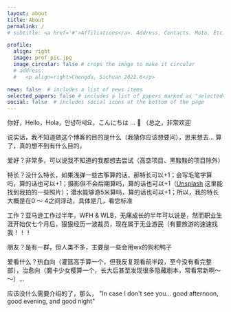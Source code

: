 ```yaml
---
layout: about
title: About
permalink: /
# subtitle: <a href='#'>Affiliations</a>. Address. Contacts. Moto. Etc.

profile:
  align: right
  image: prof_pic.jpg
  image_circular: false # crops the image to make it circular
  # address: 
  #   <p align=right>Chengdu, Sichuan 2022.6</p>

news: false  # includes a list of news items
selected_papers: false # includes a list of papers marked as "selected={true}"
social: false  # includes social icons at the bottom of the page
---
```


你好，Hello，Hola，안녕하세요，こんにちは ... 👋 （总之，非常欢迎

说实话，我不知道做这个博客的目的是什么（我猜你应该想要问），思来想去... 算了，真的想不到有什么目的。

爱好？非常多，可以说我不知道的我都想去尝试（高空项目、黑黢黢的项目除外）

特长？没什么特长，如果浅弹一些古筝算的话，那特长可以+1；会写毛笔字算吗，算的话也可以+1；摄影但不会后期算吗，算的话也可以+1（[Unsplash](https://unsplash.com/@syueying) 这里能找到我拍的一些照片）；潜水能够游5米算吗，算的话也可以+1；所以，我的特长大概是在0 ～ 4之间浮动，具体是几，看您标准

工作？亚马逊工作过半年，WFH & WLB，无痛成长的半年可以说是，然而职业生涯开始仅七个月后，狠狠经历一波裁员，现在属于无业游民（有要旅游的速速找我！！！

朋友？是有一群，但人类不多，主要是一些会用wx的狗和鸭子

爱看什么？热血向（灌篮高手算一个，但我反复观看前半段，至今没有看完整部），治愈向（魔卡少女樱算一个，长大后甚至发现很多隐藏剧本，常看常新啊～～）... 

应该没什么需要介绍的了，那么， "In case I don't see you... good afternoon, good evening, and good night"
